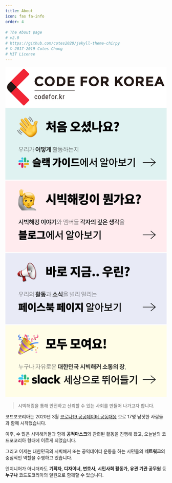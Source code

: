 ```yaml
---
title: About
icon: fas fa-info
order: 4

# The About page
# v2.0
# https://github.com/cotes2020/jekyll-theme-chirpy
# © 2017-2019 Cotes Chung
# MIT License
---
```



<div class="row mb-3">
<div class="col-7"><a class="img-hyperlink" href="https://codefor.kr"><img src="/assets/img/about/Codeforkorea_logo_-2_1000px.png" alt="코드포코리아 홈페이지 바로가기"></a></div>
<div class="col-6" style="padding:0"><a class="img-hyperlink" href="https://codefor.kr/wiki/%EC%8A%AC%EB%9E%99_%EA%B0%80%EC%9D%B4%EB%93%9C"><img style="padding: 0;" src="/assets/img/about/슬랙가이드.png" alt="우리가 어떻게 활동하는지 슬랙 가이드에서 알아보기"></a> </div>
<div class="col-6" style="padding:0"><a class="img-hyperlink" href="https://blog.codefor.kr"><img style="padding: 0;" src="/assets/img/about/블로그.png" alt="시빅해킹 이야기와 멤버들 각자의 깊은 생각을 블로그에서 알아보기"></a> </div>
<div class="col-6" style="padding:0"><a class="img-hyperlink" href="https://www.facebook.com/code.for.korea"><img style="padding: 0;" src="/assets/img/about/페이스북.png" alt="우리의 활동과 소식을 널리 알리는 페이스북 페이지 알아보기"></a> </div>
<div class="col-6" style="padding:0"><a class="img-hyperlink" href="http://bit.ly/codeforkorea"><img style="padding: 0;" src="/assets/img/about/슬랙.png" alt="누구나 자유로운 대한민국 시빅해커 소통의 장, 슬랙 세상으로 뛰어들기"></a> </div>
</div>

> 시빅해킹을 통해 안전하고 신뢰할 수 있는 사회를 만들어 나가고자 합니다.

코드포코리아는 2020년 3월 [코로나19 공공데이터 공동대응](https://codefor.kr/wiki/%EC%BD%94%EB%A1%9C%EB%82%9819_%EA%B3%B5%EA%B3%B5%EB%8D%B0%EC%9D%B4%ED%84%B0_%EA%B3%B5%EB%8F%99%EB%8C%80%EC%9D%91) 으로 17명 남짓한 사람들과 함께 시작했습니다. 

이후, 수 많은 시빅해커들과 함께 **공적마스크**와 관련된 활동을 진행해 왔고, 오늘날의 코드포코리아 형태에 이르게 되었습니다.

그리고 이제는 대한민국의 시빅해커 또는 공익데이터 운동을 하는 시민들의 **네트워크**의 중심적인 역할을 수행하고 있습니다.

엔지니어가 아니더라도 **기획자, 디자이너, 변호사, 시민사회 활동가, 유관 기관 공무원** 등 **누구나** 코드포코리아의 일원으로 함께할 수 있습니다.
